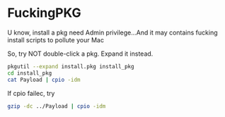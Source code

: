 # FuckingPKG

U know, install a pkg need Admin privilege...And it may contains fucking install scripts to pollute your Mac

So, try NOT double-click a pkg. Expand it instead.
```bash
pkgutil --expand install.pkg install_pkg
cd install_pkg
cat Payload | cpio -idm
```

If cpio failec, try
```bash
gzip -dc ../Payload | cpio -idm
```
